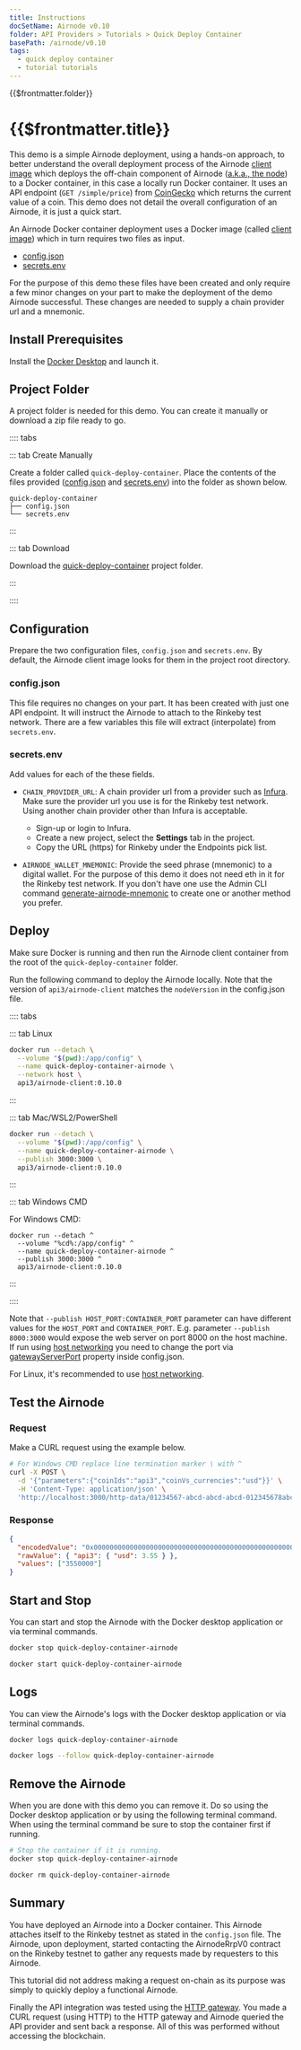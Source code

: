 ```yaml
---
title: Instructions
docSetName: Airnode v0.10
folder: API Providers > Tutorials > Quick Deploy Container
basePath: /airnode/v0.10
tags:
  - quick deploy container
  - tutorial tutorials
---
```


<TitleSpan>{{$frontmatter.folder}}</TitleSpan>

# {{$frontmatter.title}}

<VersionWarning/>

<TocHeader />
<TOC class="table-of-contents" :include-level="[2,3]" />

This demo is a simple Airnode deployment, using a hands-on approach, to better
understand the overall deployment process of the Airnode
[client image](../../../grp-providers/docker/client-image.md) which deploys the
off-chain component of Airnode ([a.k.a., the node](../../../)) to a Docker
container, in this case a locally run Docker container. It uses an API endpoint
(`GET /simple/price`) from
[CoinGecko](https://www.coingecko.com/en/api/documentation) which returns the
current value of a coin. This demo does not detail the overall configuration of
an Airnode, it is just a quick start.

An Airnode Docker container deployment uses a Docker image (called
[client image](../../../grp-providers/docker/client-image.md)) which in turn
requires two files as input.

- [config.json](./config-json.md)
- [secrets.env](./secrets-env.md)

For the purpose of this demo these files have been created and only require a
few minor changes on your part to make the deployment of the demo Airnode
successful. These changes are needed to supply a chain provider url and a
mnemonic.

## Install Prerequisites

Install the [Docker Desktop](https://docs.docker.com/get-docker/) and launch it.

## Project Folder

A project folder is needed for this demo. You can create it manually or download
a zip file ready to go.

:::: tabs

::: tab Create Manually

Create a folder called `quick-deploy-container`. Place the contents of the files
provided ([config.json](./config-json.md) and [secrets.env](./secrets-env.md))
into the folder as shown below.

```
quick-deploy-container
├── config.json
└── secrets.env
```

:::

::: tab Download

Download the <a href="/zip-files/quick-deploy-container-v0.10.zip" download>
quick-deploy-container</a> project folder.

:::

::::

## Configuration

Prepare the two configuration files, `config.json` and `secrets.env`. By
default, the Airnode client image looks for them in the project root directory.

### config.json

This file requires no changes on your part. It has been created with just one
API endpoint. It will instruct the Airnode to attach to the Rinkeby test
network. There are a few variables this file will extract (interpolate) from
`secrets.env`.

### secrets.env

Add values for each of the these fields.

- `CHAIN_PROVIDER_URL`: A chain provider url from a provider such as
  [Infura](https://infura.io/). Make sure the provider url you use is for the
  Rinkeby test network. Using another chain provider other than Infura is
  acceptable.

  - Sign-up or login to Infura.
  - Create a new project, select the **Settings** tab in the project.
  - Copy the URL (https) for Rinkeby under the Endpoints pick list.

- `AIRNODE_WALLET_MNEMONIC`: Provide the seed phrase (mnemonic) to a digital
  wallet. For the purpose of this demo it does not need eth in it for the
  Rinkeby test network. If you don't have one use the Admin CLI command
  [generate-airnode-mnemonic](../../../reference/packages/admin-cli.md#generate-airnode-mnemonic)
  to create one or another method you prefer.

## Deploy

Make sure Docker is running and then run the Airnode client container from the
root of the `quick-deploy-container` folder.

Run the following command to deploy the Airnode locally. Note that the version
of `api3/airnode-client` matches the `nodeVersion` in the config.json file.

:::: tabs

::: tab Linux

```sh
docker run --detach \
  --volume "$(pwd):/app/config" \
  --name quick-deploy-container-airnode \
  --network host \
  api3/airnode-client:0.10.0
```

:::

::: tab Mac/WSL2/PowerShell

```sh
docker run --detach \
  --volume "$(pwd):/app/config" \
  --name quick-deploy-container-airnode \
  --publish 3000:3000 \
  api3/airnode-client:0.10.0
```

:::

::: tab Windows CMD

For Windows CMD:

```batch
docker run --detach ^
  --volume "%cd%:/app/config" ^
  --name quick-deploy-container-airnode ^
  --publish 3000:3000 ^
  api3/airnode-client:0.10.0
```

:::

::::

Note that `--publish HOST_PORT:CONTAINER_PORT` parameter can have different
values for the `HOST_PORT` and `CONTAINER_PORT`. E.g. parameter
`--publish 8000:3000` would expose the web server on port 8000 on the host
machine. If run using [host networking](https://docs.docker.com/network/host/)
you need to change the port via
[gatewayServerPort](../../../reference/deployment-files/config-json.md#cloudprovider-gatewayserverport)
property inside config.json.

For Linux, it's recommended to use
[host networking](https://docs.docker.com/network/host/).

## Test the Airnode

### Request

Make a CURL request using the example below.

```sh
# For Windows CMD replace line termination marker \ with ^
curl -X POST \
  -d '{"parameters":{"coinIds":"api3","coinVs_currencies":"usd"}}' \
  -H 'Content-Type: application/json' \
  'http://localhost:3000/http-data/01234567-abcd-abcd-abcd-012345678abc/0x6db9e3e3d073ad12b66d28dd85bcf49f58577270b1cc2d48a43c7025f5c27af6'
```

### Response

```json
{
  "encodedValue": "0x0000000000000000000000000000000000000000000000000000000000362b30",
  "rawValue": { "api3": { "usd": 3.55 } },
  "values": ["3550000"]
}
```

<airnode-tutorials-TutorialResponse/>

## Start and Stop

You can start and stop the Airnode with the Docker desktop application or via
terminal commands.

```sh
docker stop quick-deploy-container-airnode

docker start quick-deploy-container-airnode
```

## Logs

You can view the Airnode's logs with the Docker desktop application or via
terminal commands.

```sh
docker logs quick-deploy-container-airnode

docker logs --follow quick-deploy-container-airnode
```

## Remove the Airnode

When you are done with this demo you can remove it. Do so using the Docker
desktop application or by using the following terminal command. When using the
terminal command be sure to stop the container first if running.

```sh
# Stop the container if it is running.
docker stop quick-deploy-container-airnode

docker rm quick-deploy-container-airnode
```

## Summary

You have deployed an Airnode into a Docker container. This Airnode attaches
itself to the Rinkeby testnet as stated in the `config.json` file. The Airnode,
upon deployment, started contacting the AirnodeRrpV0 contract on the Rinkeby
testnet to gather any requests made by requesters to this Airnode.

This tutorial did not address making a request on-chain as its purpose was
simply to quickly deploy a functional Airnode.

Finally the API integration was tested using the
[HTTP gateway](../../guides/build-an-airnode/http-gateways.md#http-gateway). You
made a CURL request (using HTTP) to the HTTP gateway and Airnode queried the API
provider and sent back a response. All of this was performed without accessing
the blockchain.
